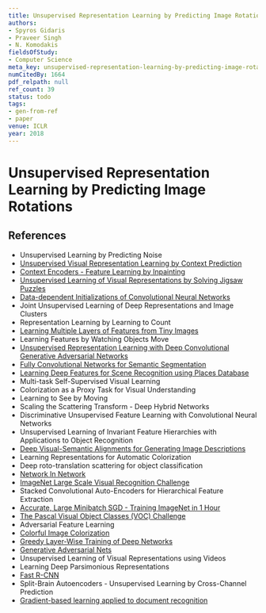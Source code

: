 ```yaml
---
title: Unsupervised Representation Learning by Predicting Image Rotations
authors:
- Spyros Gidaris
- Praveer Singh
- N. Komodakis
fieldsOfStudy:
- Computer Science
meta_key: unsupervised-representation-learning-by-predicting-image-rotations
numCitedBy: 1664
pdf_relpath: null
ref_count: 39
status: todo
tags:
- gen-from-ref
- paper
venue: ICLR
year: 2018
---
```


# Unsupervised Representation Learning by Predicting Image Rotations

## References

- Unsupervised Learning by Predicting Noise
- [Unsupervised Visual Representation Learning by Context Prediction](./unsupervised-visual-representation-learning-by-context-prediction.md)
- [Context Encoders - Feature Learning by Inpainting](./context-encoders-feature-learning-by-inpainting.md)
- [Unsupervised Learning of Visual Representations by Solving Jigsaw Puzzles](./unsupervised-learning-of-visual-representations-by-solving-jigsaw-puzzles.md)
- [Data-dependent Initializations of Convolutional Neural Networks](./data-dependent-initializations-of-convolutional-neural-networks.md)
- Joint Unsupervised Learning of Deep Representations and Image Clusters
- Representation Learning by Learning to Count
- [Learning Multiple Layers of Features from Tiny Images](./learning-multiple-layers-of-features-from-tiny-images.md)
- Learning Features by Watching Objects Move
- [Unsupervised Representation Learning with Deep Convolutional Generative Adversarial Networks](./unsupervised-representation-learning-with-deep-convolutional-generative-adversarial-networks.md)
- [Fully Convolutional Networks for Semantic Segmentation](./fully-convolutional-networks-for-semantic-segmentation.md)
- [Learning Deep Features for Scene Recognition using Places Database](./learning-deep-features-for-scene-recognition-using-places-database.md)
- Multi-task Self-Supervised Visual Learning
- Colorization as a Proxy Task for Visual Understanding
- Learning to See by Moving
- Scaling the Scattering Transform - Deep Hybrid Networks
- Discriminative Unsupervised Feature Learning with Convolutional Neural Networks
- Unsupervised Learning of Invariant Feature Hierarchies with Applications to Object Recognition
- [Deep Visual-Semantic Alignments for Generating Image Descriptions](./deep-visual-semantic-alignments-for-generating-image-descriptions.md)
- Learning Representations for Automatic Colorization
- Deep roto-translation scattering for object classification
- [Network In Network](./network-in-network.md)
- [ImageNet Large Scale Visual Recognition Challenge](./imagenet-large-scale-visual-recognition-challenge.md)
- Stacked Convolutional Auto-Encoders for Hierarchical Feature Extraction
- [Accurate, Large Minibatch SGD - Training ImageNet in 1 Hour](./accurate-large-minibatch-sgd-training-imagenet-in-1-hour.md)
- [The Pascal Visual Object Classes (VOC) Challenge](./the-pascal-visual-object-classes-voc-challenge.md)
- Adversarial Feature Learning
- [Colorful Image Colorization](./colorful-image-colorization.md)
- [Greedy Layer-Wise Training of Deep Networks](./greedy-layer-wise-training-of-deep-networks.md)
- [Generative Adversarial Nets](./generative-adversarial-nets.md)
- Unsupervised Learning of Visual Representations using Videos
- Learning Deep Parsimonious Representations
- [Fast R-CNN](./fast-r-cnn.md)
- Split-Brain Autoencoders - Unsupervised Learning by Cross-Channel Prediction
- [Gradient-based learning applied to document recognition](./gradient-based-learning-applied-to-document-recognition.md)
